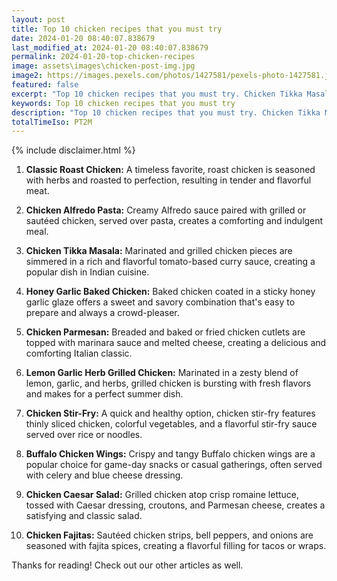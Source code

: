 ```yaml
---
layout: post
title: Top 10 chicken recipes that you must try
date: 2024-01-20 08:40:07.838679
last_modified_at: 2024-01-20 08:40:07.838679
permalink: 2024-01-20-top-chicken-recipes
image: assets\images\chicken-post-img.jpg
image2: https://images.pexels.com/photos/1427581/pexels-photo-1427581.jpeg?auto=compress&cs=tinysrgb&h=650&w=940
featured: false
excerpt: "Top 10 chicken recipes that you must try. Chicken Tikka Masala, Chicken Alfredo Pasta, Classic Roast Chicken made it to out top 10 list. Click to see if your favourite dish made it in top 10"
keywords: Top 10 chicken recipes that you must try
description: "Top 10 chicken recipes that you must try. Chicken Tikka Masala, Chicken Alfredo Pasta, Classic Roast Chicken made it to out top 10 list. Click to see if your favourite dish made it in top 10"
totalTimeIso: PT2M
---
```

{% include disclaimer.html %}

1. **Classic Roast Chicken:**
   A timeless favorite, roast chicken is seasoned with herbs and roasted to perfection, resulting in tender and flavorful meat.

2. **Chicken Alfredo Pasta:**
   Creamy Alfredo sauce paired with grilled or sautéed chicken, served over pasta, creates a comforting and indulgent meal.

3. **Chicken Tikka Masala:**
   Marinated and grilled chicken pieces are simmered in a rich and flavorful tomato-based curry sauce, creating a popular dish in Indian cuisine.

4. **Honey Garlic Baked Chicken:**
   Baked chicken coated in a sticky honey garlic glaze offers a sweet and savory combination that's easy to prepare and always a crowd-pleaser.

5. **Chicken Parmesan:**
   Breaded and baked or fried chicken cutlets are topped with marinara sauce and melted cheese, creating a delicious and comforting Italian classic.

6. **Lemon Garlic Herb Grilled Chicken:**
   Marinated in a zesty blend of lemon, garlic, and herbs, grilled chicken is bursting with fresh flavors and makes for a perfect summer dish.

7. **Chicken Stir-Fry:**
   A quick and healthy option, chicken stir-fry features thinly sliced chicken, colorful vegetables, and a flavorful stir-fry sauce served over rice or noodles.

8. **Buffalo Chicken Wings:**
   Crispy and tangy Buffalo chicken wings are a popular choice for game-day snacks or casual gatherings, often served with celery and blue cheese dressing.

9. **Chicken Caesar Salad:**
   Grilled chicken atop crisp romaine lettuce, tossed with Caesar dressing, croutons, and Parmesan cheese, creates a satisfying and classic salad.

10. **Chicken Fajitas:**
    Sautéed chicken strips, bell peppers, and onions are seasoned with fajita spices, creating a flavorful filling for tacos or wraps.

Thanks for reading! Check out our other articles as well.